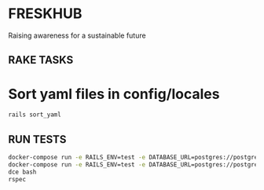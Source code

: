 # FRESKHUB
Raising awareness for a sustainable future


## RAKE TASKS
# Sort yaml files in config/locales
```bash
rails sort_yaml
```

## RUN TESTS
```bash
docker-compose run -e RAILS_ENV=test -e DATABASE_URL=postgres://postgres:postgres@postgres/fresks_test web rails db:create
docker-compose run -e RAILS_ENV=test -e DATABASE_URL=postgres://postgres:postgres@postgres/fresks_test web rails db:migrate
dce bash
rspec
```
